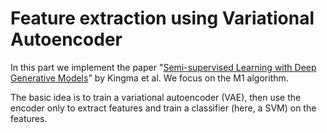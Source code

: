 # Feature extraction using Variational Autoencoder

In this part we implement the paper "[Semi-supervised Learning with Deep Generative Models](https://papers.nips.cc/paper/5352-semi-supervised-learning-with-deep-generative-models.pdf)" by Kingma et al. We focus on the M1 algorithm.

The basic idea is to train a variational autoencoder (VAE), then use the encoder only to extract features and train a classifier (here, a SVM) on the features.